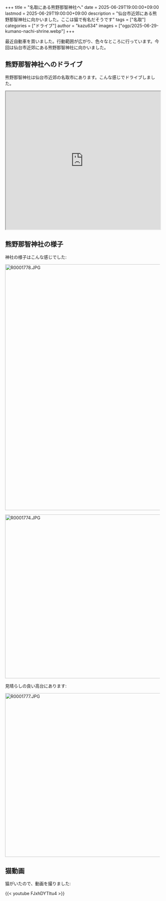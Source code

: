 +++
title = "名取にある熊野那智神社へ"
date = 2025-06-29T19:00:00+09:00
lastmod = 2025-06-29T19:00:00+09:00
description = "仙台市近郊にある熊野那智神社に向かいました。ここは猫で有名だそうです"
tags = ["名取"]
categories = ["ドライブ"]
author = "kazu634"
images = ["ogp/2025-06-29-kumano-nachi-shrine.webp"]
+++

<!--more-->
最近自動車を買いました。行動範囲が広がり、色々なところに行っています。今回は仙台市近郊にある熊野那智神社に向かいました。

## 熊野那智神社へのドライブ
熊野那智神社は仙台市近郊の名取市にあります。こんな感じでドライブしました。

<iframe width="100%" height="450" src="https://blog.kazu634.com/gpxapp/?gpx=202506281412182305" title="ドライブ" referrerpolicy="origin-when-cross-origin"></iframe>

## 熊野那智神社の様子
神社の様子はこんな感じでした:

<a data-flickr-embed="true" href="https://www.flickr.com/photos/42332031@N02/54619363944/in/datetaken-public/" title="R0001778.JPG"><img src="https://live.staticflickr.com/65535/54619363944_e42bf11714_c.jpg" width="533" height="800" alt="R0001778.JPG"/></a><script async src="//embedr.flickr.com/assets/client-code.js" charset="utf-8"></script>

<a data-flickr-embed="true" href="https://www.flickr.com/photos/42332031@N02/54619363114/in/datetaken-public/" title="R0001774.JPG"><img src="https://live.staticflickr.com/65535/54619363114_4a5edc884c_c.jpg" width="800" height="533" alt="R0001774.JPG"/></a><script async src="//embedr.flickr.com/assets/client-code.js" charset="utf-8"></script>

見晴らしの良い高台にあります:

<a data-flickr-embed="true" href="https://www.flickr.com/photos/42332031@N02/54619161651/in/datetaken-public/" title="R0001777.JPG"><img src="https://live.staticflickr.com/65535/54619161651_7c8aec4940_c.jpg" width="800" height="533" alt="R0001777.JPG"/></a><script async src="//embedr.flickr.com/assets/client-code.js" charset="utf-8"></script>

## 猫動画
猫がいたので、動画を撮りました:

{{< youtube FJxhDYTItu4 >}}

